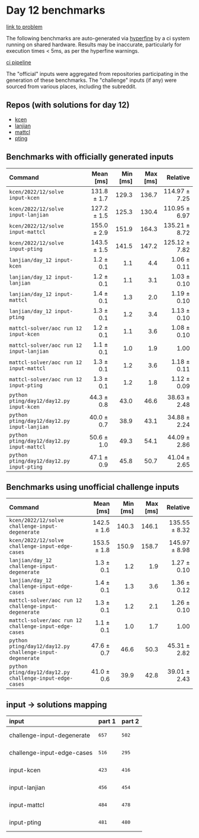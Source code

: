 # Day 12 benchmarks

[link to problem](http://adventofcode.com/2022/day/12)

The following benchmarks are auto-generated via [hyperfine](https://github.com/sharkdp/hyperfine) by a ci system running on shared hardware. Results may be inaccurate, particularly for execution times < 5ms, as per the hyperfine warnings.

[ci pipeline](http://ci.papercode.net:8080/teams/aoc2022/pipelines/aoc-compare-2022)

The "official" inputs were aggregated from repositories participating in the generation of these benchmarks. The "challenge" inputs (if any) were sourced from various places, including the subreddit.

## Repos (with solutions for day 12)


- [kcen](https://github.com/kcen/AdventOfCode)
- [lanjian](https://github.com/LanJian/aoc-2022)
- [mattcl](https://github.com/mattcl/aoc2022)
- [pting](https://github.com/pting/aoc2022)

## Benchmarks with officially generated inputs
| Command | Mean [ms] | Min [ms] | Max [ms] | Relative |
|:---|---:|---:|---:|---:|
| `kcen/2022/12/solve input-kcen` | 131.8 ± 1.7 | 129.3 | 136.7 | 114.97 ± 7.25 |
| `kcen/2022/12/solve input-lanjian` | 127.2 ± 1.5 | 125.3 | 130.4 | 110.95 ± 6.97 |
| `kcen/2022/12/solve input-mattcl` | 155.0 ± 2.9 | 151.9 | 164.3 | 135.21 ± 8.72 |
| `kcen/2022/12/solve input-pting` | 143.5 ± 1.5 | 141.5 | 147.2 | 125.12 ± 7.82 |
| `lanjian/day_12 input-kcen` | 1.2 ± 0.1 | 1.1 | 4.4 | 1.06 ± 0.11 |
| `lanjian/day_12 input-lanjian` | 1.2 ± 0.1 | 1.1 | 3.1 | 1.03 ± 0.10 |
| `lanjian/day_12 input-mattcl` | 1.4 ± 0.1 | 1.3 | 2.0 | 1.19 ± 0.10 |
| `lanjian/day_12 input-pting` | 1.3 ± 0.1 | 1.2 | 3.4 | 1.13 ± 0.10 |
| `mattcl-solver/aoc run 12 input-kcen` | 1.2 ± 0.1 | 1.1 | 3.6 | 1.08 ± 0.10 |
| `mattcl-solver/aoc run 12 input-lanjian` | 1.1 ± 0.1 | 1.0 | 1.9 | 1.00 |
| `mattcl-solver/aoc run 12 input-mattcl` | 1.3 ± 0.1 | 1.2 | 3.6 | 1.18 ± 0.11 |
| `mattcl-solver/aoc run 12 input-pting` | 1.3 ± 0.1 | 1.2 | 1.8 | 1.12 ± 0.09 |
| `python pting/day12/day12.py input-kcen` | 44.3 ± 0.8 | 43.0 | 46.6 | 38.63 ± 2.48 |
| `python pting/day12/day12.py input-lanjian` | 40.0 ± 0.7 | 38.9 | 43.1 | 34.88 ± 2.24 |
| `python pting/day12/day12.py input-mattcl` | 50.6 ± 1.0 | 49.3 | 54.1 | 44.09 ± 2.86 |
| `python pting/day12/day12.py input-pting` | 47.1 ± 0.9 | 45.8 | 50.7 | 41.04 ± 2.65 |
## Benchmarks using unofficial challenge inputs
| Command | Mean [ms] | Min [ms] | Max [ms] | Relative |
|:---|---:|---:|---:|---:|
| `kcen/2022/12/solve challenge-input-degenerate` | 142.5 ± 1.6 | 140.3 | 146.1 | 135.55 ± 8.32 |
| `kcen/2022/12/solve challenge-input-edge-cases` | 153.5 ± 1.8 | 150.9 | 158.7 | 145.97 ± 8.98 |
| `lanjian/day_12 challenge-input-degenerate` | 1.3 ± 0.1 | 1.2 | 1.9 | 1.27 ± 0.10 |
| `lanjian/day_12 challenge-input-edge-cases` | 1.4 ± 0.1 | 1.3 | 3.6 | 1.36 ± 0.12 |
| `mattcl-solver/aoc run 12 challenge-input-degenerate` | 1.3 ± 0.1 | 1.2 | 2.1 | 1.26 ± 0.10 |
| `mattcl-solver/aoc run 12 challenge-input-edge-cases` | 1.1 ± 0.1 | 1.0 | 1.7 | 1.00 |
| `python pting/day12/day12.py challenge-input-degenerate` | 47.6 ± 0.7 | 46.6 | 50.3 | 45.31 ± 2.82 |
| `python pting/day12/day12.py challenge-input-edge-cases` | 41.0 ± 0.6 | 39.9 | 42.8 | 39.01 ± 2.43 |

## input -> solutions mapping
|input|part 1|part 2|
|:---|:---|:---|
|challenge-input-degenerate|<pre>657</pre>|<pre>502</pre>|
|challenge-input-edge-cases|<pre>516</pre>|<pre>295</pre>|
|input-kcen|<pre>423</pre>|<pre>416</pre>|
|input-lanjian|<pre>456</pre>|<pre>454</pre>|
|input-mattcl|<pre>484</pre>|<pre>478</pre>|
|input-pting|<pre>481</pre>|<pre>480</pre>|
